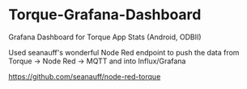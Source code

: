 # Torque-Grafana-Dashboard
Grafana Dashboard for Torque App Stats (Android, ODBII)


Used seanauff's wonderful Node Red endpoint to push the data from Torque -> Node Red -> MQTT and into Influx/Grafana

https://github.com/seanauff/node-red-torque

